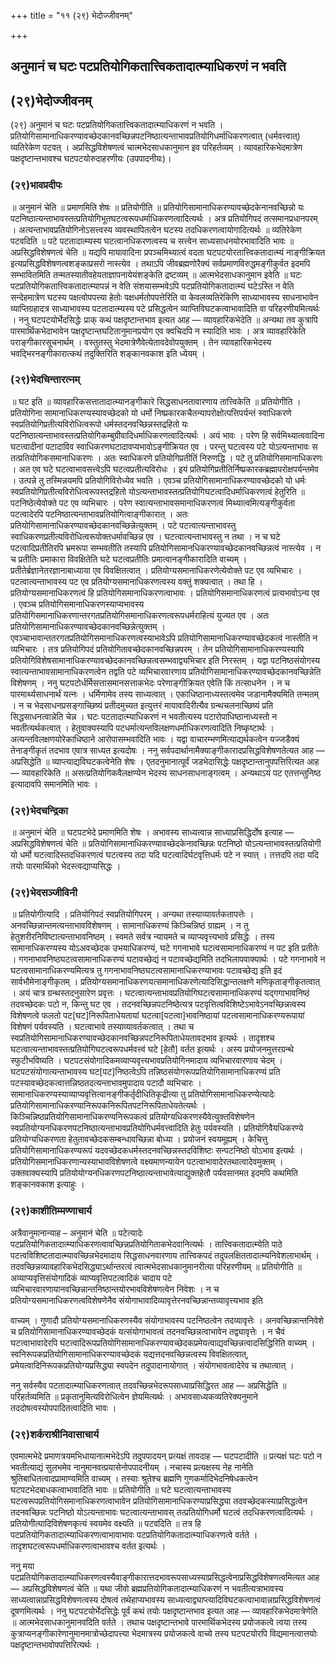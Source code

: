 +++
title = "११ (२९) भेदोज्जीवनम्"

+++


## अनुमानं च घटः पटप्रतियोगिकतात्त्विकतादात्म्याधिकरणं न भवति

## (**२९)भेदोज्जीवनम्**

(२९) अनुमानं च घटः पटप्रतियोगिकतात्त्विकतादात्म्याधिकरणं न भवति । प्रतियोगिसामानाधिकरण्यावच्छेदकानवच्छिन्नपटनिष्ठात्यन्ताभावप्रतियोगिधर्माधिकरणत्वात् (धर्मवत्त्वात्) व्यतिरेकेण पटवत् । अप्रसिद्धविशेषणत्वं चात्मभेदसाधकानुमान इव परिहर्तव्यम् । व्यावहारिकभेदमात्रेण पक्षदृष्टान्तभावश्च घटपटयोरुदाहरणीयः (उपपादनीयः)।

### (**२९)भावप्रदीपः**

॥ अनुमानं चेति ॥ प्रमाणमिति शेषः ॥ प्रतियोगीति ॥ प्रतियोगिसामानाधिकरण्यावच्छेदकेनानवच्छिन्नो यः पटनिष्ठात्यन्ताभावस्तत्प्रतियोगिभूतघटत्वरूपधर्माधिकरणत्वादित्यर्थः । अत्र प्रतियोगिपदं तत्समानप्रधानपरम् । अत्यन्ताभावप्रतियोगिनोऽसत्त्वस्य व्यवस्थापितत्वेन घटस्य तदधिकरणत्वायोगादित्यर्थः ॥ व्यतिरेकेण पटवदिति ॥ पटे पटतादात्म्यस्य घटत्वानधिकरणत्वस्य च सत्त्वेन साध्यसाधनयोरभावादिति भावः ॥ अप्रसिद्धविशेषणत्वं चेति ॥ यद्यपि मायावादिना प्रपञ्चमिथ्यात्वं वदता घटपटयोरतात्त्विकतादात्म्यं नाङ्गीक्रियत इत्यप्रसिद्धविशेषणत्वशङ्काप्रसरो नास्त्येव । तथाऽपि जीवब्रह्मणोरैक्यं सर्वप्रमाणविरुद्धमङ्गीकुर्वत इदमपि सम्भावितमिति तन्मतस्यातीवहेयताज्ञापनायेयंशङ्केति द्रष्टव्यम् ॥ आत्मभेदसाधकानुमान इवेति ॥ घटः पटप्रतियोगिकतात्त्विकतादात्म्यापन्नं न वेति संशयासम्भवेऽपि पटप्रतियोगिकतादात्म्यं घटेऽस्ति न वेति सन्देहमात्रेण घटस्य पक्षत्वोपपत्त्या हेतोः पक्षधर्मतोपपत्तेरिति वा केवलव्यतिरेकिणि साध्याभावस्य साधनाभावेन व्याप्तिग्रहादत्र साध्याभावस्य पटतादात्म्यस्य पटे प्रसिद्धत्वेन व्याप्तिविघटकत्वाभावादिति वा परिहरणीयमित्यर्थः । ननु घटपटयोर्भेदसिद्धेः प्राक् कथं पक्षदृष्टान्तभाव इत्यत आह — व्यावहारिकभेदेति ॥ अन्यथा तव कुत्रापि पारमार्थिकभेदाभावेन पक्षदृष्टान्तघटितानुमानप्रयोग एव क्वचिदपि न स्यादिति भावः । अत्र व्यावहारिकेति पराङ्गीकारसूचनार्थम् । वस्तुतस्तु भेदमात्रेणैवेत्येतावदेवोपयुक्तम् । तेन व्यावहारिकभेदस्य भवद्भिरनङ्गीकारात्कथं तदुक्तिरिति शङ्कानवकाश इति ध्येयम् ।

### (**२९)भेदचिन्तारत्नम्**

॥ घट इति ॥ व्यावहारिकसत्तातादात्म्यानङ्गीकारे सिद्धसाधनतावारणाय तात्त्विकेति ॥ प्रतियोगीति । प्रतियोगिना सामानाधिकरण्यस्यावच्छेदको यो धर्मो निष्प्रकारकचैतन्यापरोक्षोत्पत्तिपर्यन्तं स्वाधिकरणे स्वप्रतियोगिप्रतीत्यविरोधित्वरूपो धर्मस्तदनवच्छिन्नस्तद्रहितो यः पटनिष्ठात्यन्ताभावस्तत्प्रतियोगिकम्बुग्रीवादिधर्माधिकरणत्वादित्यर्थः । अयं भावः । परेण हि सर्वमिथ्यात्ववादिना घटत्वादीनां पटादाविव स्वाधिकरणघटादावप्यभावोऽङ्गीक्रियत एव । परन्तु घटत्वस्य पटे योऽत्यन्ताभावः स तत्प्रतियोगिकसमानाधिकरणः । अतः स्वाधिकरणे प्रतियोगिप्रतीतिं निरुणद्धि । पटे तु प्रतियोगिसमानाधिकरणः । अत एव घटे घटत्वाभावसत्त्वेऽपि घटत्वप्रतीत्यविरोधः । इयं प्रतियोगिप्रतीतिर्निष्प्रकारकब्रह्मापरोक्षपर्यन्तमेव । उत्पन्ने तु तस्मिन्नयमपि प्रतियोगिविरोध्येव भवति । एवञ्च प्रतियोगिसामानाधिकरण्यावच्छेदको यो धर्मः स्वप्रतियोगिप्रतीत्यविरोधित्वरूपस्तद्रहितो योऽत्यन्ताभावस्तत्प्रतियोगिघटत्वादिधर्माधिकरणत्वं हेतुरिति ॥ पटनिष्ठेत्येवोक्ते पट एव व्यभिचारः । परेण स्वात्यन्ताभावसमानाधिकरणत्वं मिथ्यात्वमित्यङ्गीकुर्वता पटत्वादेरपि पटनिष्ठात्यन्ताभावप्रतियोगित्वाङ्गीकारात् । अतः प्रतियोगिसामानाधिकरण्यावच्छेदकानवच्छिन्नेत्युक्तम् । पटे पटत्वात्यन्ताभावस्तु स्वाधिकरणप्रतीत्यविरोधित्वरूपोक्तधर्मावच्छिन्न एव । घटत्वात्यन्ताभावस्तु न तथा । न च घटे पटत्वादिप्रतीतिरपि भ्रमरूपा सम्भवतीति तस्यापि प्रतियोगिसामानधिकरण्यावच्छेदकानवच्छिन्नत्वं नास्त्येव । न च प्रतीतिः प्रमाकारा विवक्षितेति घटे घटत्वप्रतीतिः प्रमात्वानङ्गीकारादिति वाच्यम् । प्रतीतेर्ब्रज्ञानेतरज्ञानाबाध्याया एव विवक्षितत्वात् । प्रतियोग्यसमानाधिकरणेत्येवोक्ते पट एव व्यभिचारः । पटत्वात्यन्ताभावस्य पट एव प्रतियोग्यसमानाधिकरणत्वस्य वक्तुं शक्यत्वात् । तथा हि । प्रतियोग्यसमानाधिकरणत्वं हि प्रतियोगिसमानाधिकरणत्वाभावः । प्रतियोगिसमानाधिकरणत्वं प्रत्यभावोऽन्य एव । एवञ्च प्रतियोगिसमानाधिकरणस्याप्यभावस्य
प्रतियोगिसमानाधिकरणान्तरगतप्रतियोगिसमानाधिकरणत्वरूपधर्मराहित्यं युज्यत
एव । अतः प्रतियोगिसामानाधिकरण्यावच्छेदकानवच्छिन्नेत्युक्तम् । एवञ्चाभावान्ततरगतप्रतियोगिसमानाधिकरणत्वस्याभावेऽपि प्रतियोगिसामानाधिकरण्यावच्छेदकत्वं नास्तीति न व्यभिचारः । तत्र प्रतियोगिपदं प्रतियोगितावच्छेदकानवच्छिन्नपरम् । तेन प्रतियोगिसामानाधिकरण्यस्यापि प्रतियोगिविशेषसामानाधिकरण्यावच्छेदकानवच्छिन्नत्वसम्भवाद्व्यभिचार इति निरस्तम् । यद्वा पटनिष्ठसंयोगस्य स्वात्यन्ताभावसामानाधिकरणत्वेन तद्वति पटे व्यभिचारवारणाय प्रतियोगिसामानाधिकरण्यावच्छेदकानवच्छिन्नेति विशेषणम् । ननु घटपटोर्धर्मिसत्तासमानसत्ताकभेदः परेणाङ्गीक्रियत एवेति किं तत्साधनेन । न च पारमार्थ्यसाधनार्थं यत्नः । धर्मिणामेव तस्य साध्यत्वात् । एकाधिष्ठानाध्यस्तत्वमेव जडानामैक्यमिति तन्मतम् । न च भेदसाधनप्रसङ्गाच्छिष्यं प्रतीदमुच्यत इत्युत्तरं मायावादिरीत्यैव ग्रन्थचलनाच्छिष्यं प्रति सिद्धसाधनत्वान्नेति चेन्न । घटः पटतादात्म्याधिकरणं न भवतीत्यस्य पटारोपाधिष्ठानाध्यस्तो न भवतीत्यर्थकत्वात् । हेतुवाक्यस्यापि पटधर्मात्यन्तविलक्षणधर्माधिकरणत्वादिति निष्कृष्टार्थः । अत्यन्तविलक्षणयोरेकाधिष्ठाने आरोपासम्भवादिति भावः । यद्वा वाचारम्भणमित्याद्यर्थकत्वेन यज्जडैक्यं तेनाङ्गीकृतं तदभाव एवात्र साध्यत इत्यदोषः । ननु सर्वपदार्थानामैक्याङ्गीकारादप्रसिद्धविशेषणतेत्यत आह — अप्रसिद्धेति ॥ व्याप्त्याद्यविघटकत्वेनेति शेषः । एतदनुमानात्पूर्वं जडभेदासिद्धेः पक्षदृष्टान्तानुपपत्तिरित्यत आह — व्यावहारिकेति ॥ असत्प्रतियोगिकवैलक्षण्येन भेदस्य साधनसाधनाङ्गत्वम् । अन्यथाऽयं पट एतत्तन्तुनिष्ठ इत्यादावपि समानमिति भावः ।

### (**२९)भेदचन्द्रिका**

॥ अनुमानं चेति ॥ घटपटभेदे प्रमाणमिति शेषः । अभावस्य साध्यत्वान्न साध्याप्रसिद्धिर्दोष इत्याह — अप्रसिद्धविशेषणत्वं चेति ॥ प्रतियोगिसामानाधिकरण्यावच्छेदकेनावच्छिन्नः पटनिष्ठो योऽत्यन्ताभावस्तत्प्रतियोगी यो धर्मो घटत्वादिस्तदधिकरणत्वं घटत्वस्य तदा यदि घटत्वादिर्घटवृत्तिधर्मः पटे न स्यात् । तत्तदपि तदा यदि तयोः पारमार्थिको भेदस्त्वद्याप्यसिद्धः ।

### (**२९)भेदसञ्जीविनी**

॥ प्रतियोगीत्यादि । प्रतियोगिपदं स्वप्रतियोगिपरम् । अन्यथा तस्याव्यावर्तकतापत्तेः । अनवच्छिन्नान्तमत्यन्ताभावविशेषणम् । सामानाधिकरण्यं किञ्चिन्निष्ठं ग्राह्यम् । न तु हेतुशरीरनिविष्टात्यन्ताभावनिष्ठम् । स्वमते सर्वत्र न्यायमते च व्याप्यवृत्त्यभावे प्रसिद्धेः । तस्य सामानाधिकरण्यस्य योऽअवच्छेदक उभयाधिकरण्यं, घटे गगनाभावे घटत्वसामानाधिकरण्यं न पट इति प्रतीतेः । गगनाभावनिष्ठघटत्वसामानाधिकरण्यं घटावच्छेद्यं न पटावच्छेद्यमिति तदभिलापवाक्यार्थः । पटे गगनाभावे न घटत्वसामानाधिकरण्यमित्यत्र तु गगनाभावनिष्ठघटत्वसामानाधिकरण्याभावः पटावच्छेद्य इति इदं सार्वभौमेनाङ्गीकृतम् । प्रतियोग्यसमानाधिकरणयत्समानाधिकरणेत्यादिसिद्धान्तलक्षणे मणिकृताङ्गीकृतत्वात् । अयं चात्र ग्रन्थस्तदनुसारेण प्रवृत्तः । घटत्वात्यन्ताभावप्रतियोगिघटत्वसामानाधिकरण्यं यद्गगाभावनिष्ठं तदवच्छेदकः पटो न, किन्तु घट एव । तदनवच्छिन्नपटनिष्ठेत्यत्र पटवृत्तित्वविशिष्टेऽभावेऽनवच्छिन्नत्वस्य विशेषणत्वे फलतो पट\[घट\]निरूपिताधेयतायां घटत्वा\[पटत्वा\]भावनिष्ठायां पटत्वसामानाधिकरण्यरूपायां विशेषणं पर्यवस्यति । घटत्वाभावे तस्याव्यावर्तकत्वात् । तथा च स्वप्रतियोगिसामानाधिकरण्यावच्छेदकानवच्छिन्नपटनिरूपिताधेयतावदभाव इत्यर्थः । तादृशश्च घटत्वात्यन्ताभावस्तत्प्रतियोगिघटत्वरूपधर्मवत्त्वं घटे \[हेतौ\] वर्तत इत्यर्थः । अस्य प्रयोजनमुत्तरग्रन्थे स्फुटीभविष्यति । घटपटसंयोगादिकमव्याप्यवृत्त्यभावप्रतियोगिनमादाय व्यभिचारवारणाय चेदम् । घटपटसंयोगात्यन्ताभावस्य घट\[पट\]निष्ठत्वेऽपि तन्निष्ठसंयोगरूपप्रतियोगिसामानाधिकरण्यं प्रति पटस्यावच्छेदकत्वात्तन्निष्ठतदत्यन्ताभावमुपादाय पटादौ व्यभिचारः । सामानाधिकरण्यस्याव्याप्यवृत्तित्वानङ्गीकर्तृदीधितिकृद्रीत्या तु प्रतियोगिसामानाधिकरण्येत्यादेः प्रतियोगिसामानाधिकरण्यानिरूपकनिरूपितपटनिरूपिताधेयतेत्यर्थः । किञ्चिन्निष्ठप्रतियोगिसामानाधिकरण्यनिरूपकत्वं प्रतियोग्यधिकरणस्यैवेत्युक्तविशेषणेन स्वप्रतियोग्यनधिकरणपटनिष्ठात्यन्ताभावप्रतियोगिधर्मवत्त्वादिति हेतुः पर्यवस्यति । प्रतियोगिवैयधिकरण्ये प्रतियोग्यधिकरणता हेतुतावच्छेदकसम्बन्धावच्छिन्ना बोध्या । प्रयोजनं स्वयमूह्यम् । केचित्तु प्रतियोगिसामानाधिकरण्यरूपं यदवच्छेदकधर्मस्तदनवच्छिन्नस्तदविशिष्टः सन्पटनिष्ठो योऽभाव इत्यर्थः । प्रतियोगिसमानाधिकरणान्यस्याभावविशेषणत्वे वक्ष्यमाणन्यायेन पटत्वाभावादेरतथात्वादेवमुक्तम् । उक्तवाक्यस्यापि प्रतियोयोग्यनधिकरणपटनिष्ठात्यन्ताभावेत्याद्युक्तहेतौ पर्यवसानमत इदमपि कथमिति शङ्कानवकाश इत्याहुः ।

### (**२९)काशीतिम्मण्णाचार्य**

अत्रैवानुमानान्याह – अनुमानं चेति ॥ पटेत्यादेः पटप्रतियोगिकतादात्म्याधिकरणत्वावच्छिन्नप्रतियोगिताकभेदवानित्यर्थः । तात्त्विकतादात्म्येति पाठे पटत्वविशिष्टतादात्म्यावच्छिन्नभेदमादाय सिद्धसाधनवारणाय तात्त्विकपदं तदुपलक्षिततादात्म्यनिवेशलाभार्थम् । तदवच्छिन्नव्यावहारिकभेदसिद्ध्याऽर्थान्तरत्वं त्वात्मभेदसाधकानुमानरीत्या परिहरणीयम् ॥ प्रतियोगीति ॥ अव्याप्यवृत्तिसंयोगादिकं व्याप्यवृत्तिपटत्वादिकं चादाय पटे व्यभिचारवारणायानवच्छिन्नान्तनिष्ठान्तयोरभावविशेषणत्वेन निवेशः । न च प्रतियोग्यसमानाधिकरणत्वविशेषणेनैव संयोगाभावादिव्यावृत्तेरनवच्छिन्नान्तव्यावृत्त्यभाव इति

वाच्यम् । गुणादौ प्रतियोग्यसमानाधिकरणस्यैव संयोगाभावस्य पटनिष्ठत्वेन तदव्यावृत्तेः । अनवच्छिन्नान्तनिवेशे च प्रतियोगिसामानाधिकरण्यावच्छेदकं यत्संयोगाभावत्वं तदनवच्छिन्नत्वाभावेन तद्व्यावृत्तेः । न चैवं घटत्वाभावादेरपि घटत्वादिरूपप्रतियोगिसामानाधिकरण्यावच्छेदकप्रमेयत्वाद्यवच्छिन्नत्वादसिद्धिरिति वाच्यम् । स्वनिरूपकप्रतियोगिसामानाधिकरण्यावच्छेदकं यद्यत्तदनवच्छिन्नत्वस्य विवक्षितत्वात्, प्रमेयत्वादिनिरूपकप्रतियोग्यप्रसिद्ध्या स्वपदेन तदुपादानायोगात् । संयोगभावत्वादेरेव च तथात्वात् ।

ननु सर्वस्यैव पटतादात्म्याधिकरणत्वात् तदवच्छिन्नभेदरूपसाध्याप्रसिद्धिरत आह — अप्रसिद्धेति ॥ परिहर्तव्यमिति ॥ प्रकृतानुमित्यविरोधित्वेन ज्ञेयमित्यर्थः । अभावसाध्यकव्यतिरेक्यनुमाने तददोषत्वस्योपपादितत्वादिति भावः ।

### (**२९)शर्कराश्रीनिवासाचार्य**

एवमात्मभेदे प्रमाणत्रयमभिधायानात्मभेदेऽपि तदुपपादयन् प्रत्यक्षं तावदाह — घटपटादीति ॥ प्रत्यक्षं घटः पटो न भवतीत्याद्यं सुलभमेव नानुमानवत्प्रयासेनोपपादनीयम् । नचास्य प्रत्यक्षस्य नेह नानेति श्रुतिबाधितत्वादप्रामाण्यमिति वाच्यम् । तस्याः श्रुतेश्च ब्रह्मणि गुणकर्मादिभेदनिषेधकत्वेन घटपटभेदबाधकत्वाभावादिति भावः ॥ प्रतियोगीति ॥ घटे घटत्वात्यन्ताभावस्य घटत्वरूपप्रतियोगिसमानाधिकरणत्वाभावेन प्रतियोगिसामानाधिकरण्याप्रसिद्ध्या तदवच्छेदकस्याप्रसिद्धत्वेन तदनवच्छिन्नः पटनिष्ठो योऽत्यन्ताभावः घटत्वात्यन्ताभावस् तत्प्रतियोगिधर्मो घटत्वं तदधिकरणत्वादित्यर्थः । प्रतियोगीत्यादिविशेषणकृत्यं स्वयमेव वक्ष्यति ॥ पटवदिति ॥ तत्र हि पटप्रतियोगिकतादात्म्याधिकरणत्वाभावाभावः पटप्रतियोगिकतादात्म्याधिकरणत्वे वर्तते । तादृशघटत्वरूपधर्माधिकरणत्वाभावश्च वर्तत इत्यर्थः ।

ननु मया पटप्रतियोगिकतादात्म्याधिकरणत्वस्यैवाङ्गीकारात्तदभावरूपसाध्यस्याप्रसिद्धत्वेनाप्रसिद्धविशेषणत्वमित्यत आह — अप्रसिद्धविशेषणत्वं चेति ॥ यथा जीवो ब्रह्मप्रतियोगिकतादात्म्याधिकरणं न भवतीत्यत्राभावस्य साध्यत्वान्नाप्रसिद्धविशेषणत्वस्य दोषत्वं तथेहाप्यभावस्य साध्यत्वाद्व्याप्त्यादिविघटकत्वाभावान्नाप्रसिद्धविशेषणत्वं दूषणमित्यर्थः । ननु घटपटयोर्भेदसिद्धेः पूर्वं कथं तयोः पक्षदृष्टान्तभाव इत्यत आह — व्यावहारिकभेदमात्रेणेति ॥ आत्मभेदसाधकानुमानवदिति वर्तते । तथाच पक्षदृष्टान्तभावे पारमार्थिकभेदस्य प्रयोजकत्वे त्वया तस्य कुत्राप्यनङ्गीकारेणानुमानमात्रोच्छेदापत्त्या भेदमात्रस्य प्रयोजकत्वे वाच्ये तस्य घटपटयोरपि विद्यमानत्वात्तयोः पक्षदृष्टान्तभावोपपत्तिरित्यर्थः ।

